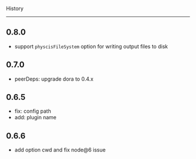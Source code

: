 History

---

## 0.8.0

- support `physcisFileSystem` option for writing output files to disk

## 0.7.0

- peerDeps: upgrade dora to 0.4.x

## 0.6.5

- fix: config path
- add: plugin name 

## 0.6.6

- add option cwd and fix node@6 issue
